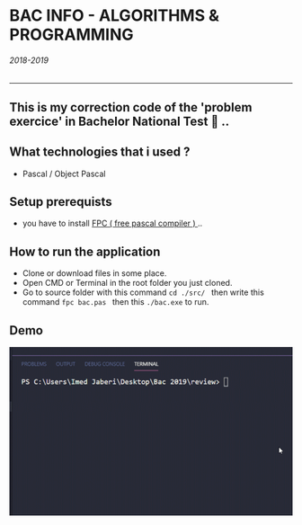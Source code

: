 # BAC INFO - ALGORITHMS & PROGRAMMING 
###### 2018-2019
---
## This is my correction code of the 'problem exercice' in Bachelor National Test 💯 ..

## What technologies that i used ?
 - Pascal / Object Pascal 

## Setup prerequists
  - you have to install [ FPC ( free pascal compiler ) ](https://www.freepascal.org/download.var) ..

## How to run the application
 - Clone or download files in some place.
 - Open CMD or Terminal in the root folder you just cloned.
 - Go to source folder with this command `cd ./src/ ` then write this command `fpc bac.pas ` then this `./bac.exe` to run.

## Demo
![quick-demo](demo/demo.gif)


